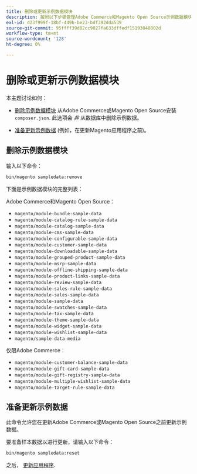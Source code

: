 ```yaml
---
title: 删除或更新示例数据模块
description: 按照以下步骤管理Adobe Commerce和Magento Open Source示例数据模块。
exl-id: d23f999f-18bf-449b-be23-bdf392dda539
source-git-commit: 95ffff39d82cc9027fa633dffedf15193040802d
workflow-type: tm+mt
source-wordcount: '128'
ht-degree: 0%

---
```


# 删除或更新示例数据模块

本主题讨论如何：

* [删除示例数据模块](#remove-sample-data-modules) 从Adobe Commerce或Magento Open Source安装 `composer.json`. 此选项会 *非* 从数据库中删除示例数据。

* [准备更新示例数据](#prepare-to-update-sample-data) (例如，在更新Magento应用程序之前)。

## 删除示例数据模块

输入以下命令：

```bash
bin/magento sampledata:remove
```

下面是示例数据模块的完整列表：

Adobe Commerce和Magento Open Source：

* `magento/module-bundle-sample-data`
* `magento/module-catalog-rule-sample-data`
* `magento/module-catalog-sample-data`
* `magento/module-cms-sample-data`
* `magento/module-configurable-sample-data`
* `magento/module-customer-sample-data`
* `magento/module-downloadable-sample-data`
* `magento/module-grouped-product-sample-data`
* `magento/module-msrp-sample-data`
* `magento/module-offline-shipping-sample-data`
* `magento/module-product-links-sample-data`
* `magento/module-review-sample-data`
* `magento/module-sales-rule-sample-data`
* `magento/module-sales-sample-data`
* `magento/module-sample-data`
* `magento/module-swatches-sample-data`
* `magento/module-tax-sample-data`
* `magento/module-theme-sample-data`
* `magento/module-widget-sample-data`
* `magento/module-wishlist-sample-data`
* `magento/sample-data-media`

仅限Adobe Commerce：

* `magento/module-customer-balance-sample-data`
* `magento/module-gift-card-sample-data`
* `magento/module-gift-registry-sample-data`
* `magento/module-multiple-wishlist-sample-data`
* `magento/module-target-rule-sample-data`

## 准备更新示例数据

此命令允许您在更新Adobe Commerce或Magento Open Source之前更新示例数据。

要准备样本数据以进行更新，请输入以下命令：

```bash
bin/magento sampledata:reset
```

之后， [更新应用程序](../tutorials/uninstall.md#update-the-application).
